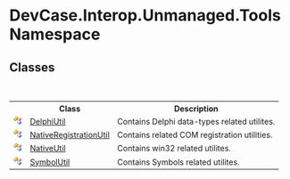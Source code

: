 # DevCase.Interop.Unmanaged.Tools Namespace
 




## Classes
&nbsp;<table><tr><th></th><th>Class</th><th>Description</th></tr><tr><td>![Public class](media/pubclass.gif "Public class")</td><td><a href="T_DevCase_Interop_Unmanaged_Tools_DelphiUtil">DelphiUtil</a></td><td>
Contains Delphi data-types related utilites.</td></tr><tr><td>![Public class](media/pubclass.gif "Public class")</td><td><a href="T_DevCase_Interop_Unmanaged_Tools_NativeRegistrationUtil">NativeRegistrationUtil</a></td><td>
Contains related COM registration utilities.</td></tr><tr><td>![Public class](media/pubclass.gif "Public class")</td><td><a href="T_DevCase_Interop_Unmanaged_Tools_NativeUtil">NativeUtil</a></td><td>
Contains win32 related utilites.</td></tr><tr><td>![Public class](media/pubclass.gif "Public class")</td><td><a href="T_DevCase_Interop_Unmanaged_Tools_SymbolUtil">SymbolUtil</a></td><td>
Contains Symbols related utilites.</td></tr></table>&nbsp;
